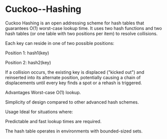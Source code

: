 # Cuckoo--Hashing
Cuckoo Hashing is an open addressing scheme for hash tables that guarantees O(1) worst-case lookup time. It uses two hash functions and two hash tables (or one table with two positions per item) to resolve collisions.

Each key can reside in one of two possible positions:

Position 1: hash1(key)

Position 2: hash2(key)

If a collision occurs, the existing key is displaced ("kicked out") and reinserted into its alternate position, potentially causing a chain of displacements until every key finds a spot or a rehash is triggered.

 Advantages
Worst-case O(1) lookup.

Simplicity of design compared to other advanced hash schemes.

 Usage
Ideal for situations where:

Predictable and fast lookup times are required.

The hash table operates in environments with bounded-sized sets.
